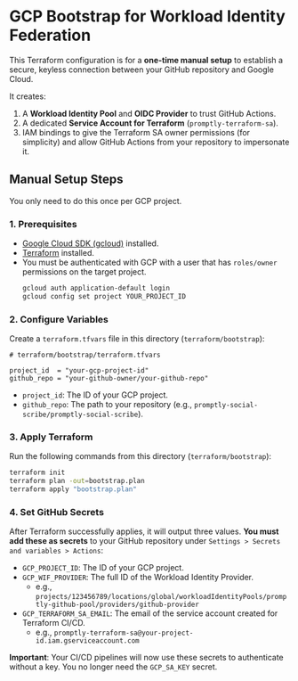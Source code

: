 # GCP Bootstrap for Workload Identity Federation

This Terraform configuration is for a **one-time manual setup** to establish a secure, keyless connection between your GitHub repository and Google Cloud.

It creates:

1.  A **Workload Identity Pool** and **OIDC Provider** to trust GitHub Actions.
2.  A dedicated **Service Account for Terraform** (`promptly-terraform-sa`).
3.  IAM bindings to give the Terraform SA owner permissions (for simplicity) and allow GitHub Actions from your repository to impersonate it.

## Manual Setup Steps

You only need to do this once per GCP project.

### 1. Prerequisites

- [Google Cloud SDK (gcloud)](https://cloud.google.com/sdk/install) installed.
- [Terraform](https://developer.hashicorp.com/terraform/install) installed.
- You must be authenticated with GCP with a user that has `roles/owner` permissions on the target project.
  ```sh
  gcloud auth application-default login
  gcloud config set project YOUR_PROJECT_ID
  ```

### 2. Configure Variables

Create a `terraform.tfvars` file in this directory (`terraform/bootstrap`):

```hcl
# terraform/bootstrap/terraform.tfvars

project_id  = "your-gcp-project-id"
github_repo = "your-github-owner/your-github-repo"
```

- `project_id`: The ID of your GCP project.
- `github_repo`: The path to your repository (e.g., `promptly-social-scribe/promptly-social-scribe`).

### 3. Apply Terraform

Run the following commands from this directory (`terraform/bootstrap`):

```sh
terraform init
terraform plan -out=bootstrap.plan
terraform apply "bootstrap.plan"
```

### 4. Set GitHub Secrets

After Terraform successfully applies, it will output three values. **You must add these as secrets** to your GitHub repository under `Settings > Secrets and variables > Actions`:

- `GCP_PROJECT_ID`: The ID of your GCP project.
- `GCP_WIF_PROVIDER`: The full ID of the Workload Identity Provider.
  - e.g., `projects/123456789/locations/global/workloadIdentityPools/promptly-github-pool/providers/github-provider`
- `GCP_TERRAFORM_SA_EMAIL`: The email of the service account created for Terraform CI/CD.
  - e.g., `promptly-terraform-sa@your-project-id.iam.gserviceaccount.com`

**Important**: Your CI/CD pipelines will now use these secrets to authenticate without a key. You no longer need the `GCP_SA_KEY` secret.
